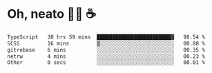 # Oh, neato 🧑‍💻 ☕

<!--START_SECTION:waka-->

```txt
TypeScript   30 hrs 59 mins  ████████████████████████▓   98.54 %
SCSS         16 mins         ▒░░░░░░░░░░░░░░░░░░░░░░░░   00.88 %
gitrebase    6 mins          ░░░░░░░░░░░░░░░░░░░░░░░░░   00.35 %
netrw        4 mins          ░░░░░░░░░░░░░░░░░░░░░░░░░   00.23 %
Other        0 secs          ░░░░░░░░░░░░░░░░░░░░░░░░░   00.01 %
```

<!--END_SECTION:waka-->
